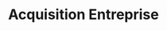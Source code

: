---
title: Acquisition Entreprise
longTitle: 'Acquisition (Entreprise)'
tags:
- gccommon
french:
- "[[Acquisitions Businesses]]"
---